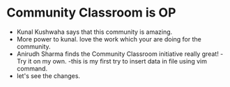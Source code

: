 # Community Classroom is OP

- Kunal Kushwaha says that this community is amazing.
- More power to kunal. love the work which your are doing for the community.
- Anirudh Sharma finds the Community Classroom initiative really great!
-Try it on my own.
-this is my first try to insert data in file using vim command.
- let's see the changes.
